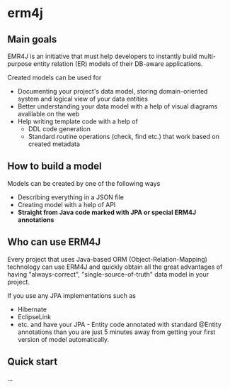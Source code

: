 # erm4j

## Main goals

EMR4J is an initiative that must help developers to instantly build multi-purpose entity relation (ER) models of their DB-aware applications.

Created models can be used for 
* Documenting your project's data model, storing domain-oriented system and logical view of your data entities
* Better understanding your data model with a help of visual diagrams avalilable on the web
* Help writing template code with a help of
  * DDL code generation
  * Standard routine operations (check, find etc.) that work based on created metadata

## How to build a model
Models can be created by one of the following ways 
* Describing everything in a JSON file
* Creating model with a help of API
* **Straight from Java code marked with JPA or special ERM4J annotations**

## Who can use ERM4J
Every project that uses Java-based ORM (Object-Relation-Mapping) technology can use ERM4J and quickly obtain all the great advantages of having "always-correct", "single-source-of-truth" data model in your project.

If you use any JPA implementations such as 
* Hibernate
* EclipseLink
* etc.
and have your JPA - Entity code annotated with standard @Entity annotations than you are just 5 minutes away from getting your first version of model automatically.

## Quick start
...


